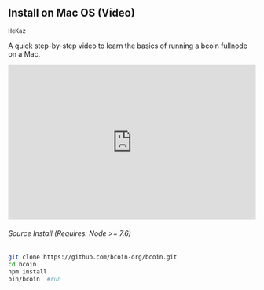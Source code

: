 ## <i class="fa fa-apple"></i>Install on Mac OS (Video)
```post-author
HeKaz
```
A quick step-by-step video to learn the basics of running a bcoin fullnode on a Mac.

<div class="post-video">
  <iframe width="100%" height="315" src="https://www.youtube.com/embed/TWjucnmYSKY" frameborder="0" allowfullscreen></iframe>
</div>

###### Source Install (Requires: Node >= 7.6)

```bash
git clone https://github.com/bcoin-org/bcoin.git
cd bcoin
npm install
bin/bcoin  #run
```

